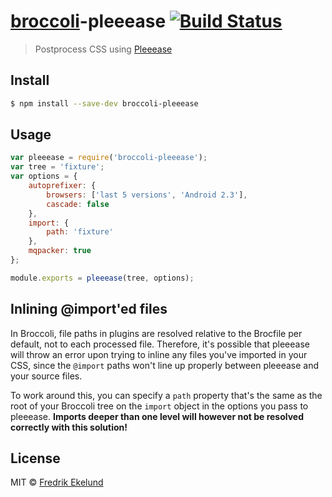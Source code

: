 # [broccoli](https://github.com/joliss/broccoli)-pleeease [![Build Status](https://travis-ci.org/fredrikekelund/broccoli-pleeease.svg?branch=master)](https://travis-ci.org/fredrikekelund/broccoli-pleeease)

> Postprocess CSS using [Pleeease](http://pleeease.io/)

## Install

```sh
$ npm install --save-dev broccoli-pleeease
```

## Usage

```js
var pleeease = require('broccoli-pleeease');
var tree = 'fixture';
var options = {
    autoprefixer: {
        browsers: ['last 5 versions', 'Android 2.3'],
        cascade: false
    },
    import: {
        path: 'fixture'
    },
    mqpacker: true
};

module.exports = pleeease(tree, options);
```

## Inlining @import'ed files

In Broccoli, file paths in plugins are resolved relative to the Brocfile per default, not to each processed file. Therefore, it's possible that pleeease will throw an error upon trying to inline any files you've imported in your CSS, since the `@import` paths won't line up properly between pleeease and your source files.

To work around this, you can specify a `path` property that's the same as the root of your Broccoli tree on the `import` object in the options you pass to pleeease. **Imports deeper than one level will however not be resolved correctly with this solution!**

## License

MIT © [Fredrik Ekelund](http://fredrik.computer)
